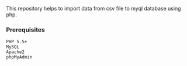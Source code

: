 This repository helps to import data from csv file to myql database using php.

### Prerequisites

```
PHP 5.5+
MySQL 
Apache2
phpMyAdmin
```
